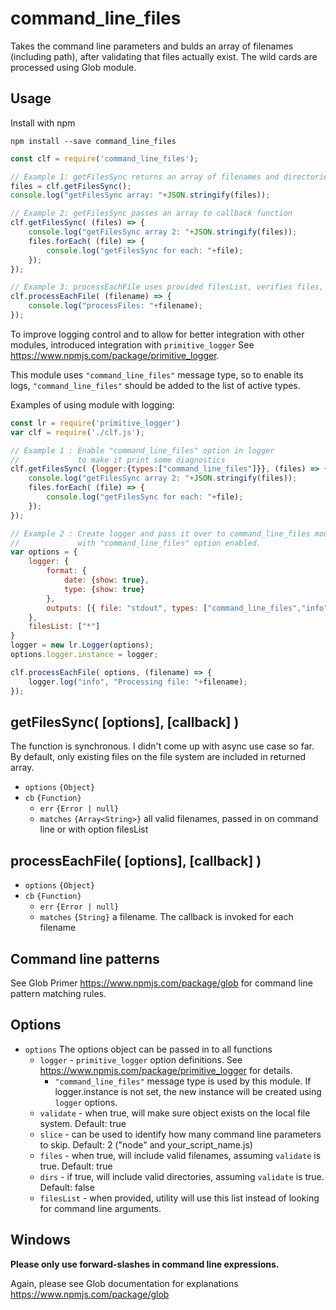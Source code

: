 # command_line_files

Takes the command line parameters and bulds an array of filenames (including path), after validating that files actually exist. The wild cards are processed using Glob module. 


## Usage

Install with npm

```
npm install --save command_line_files
```

```javascript
const clf = require('command_line_files');

// Example 1: getFilesSync returns an array of filenames and directories
files = clf.getFilesSync();
console.log("getFilesSync array: "+JSON.stringify(files));

// Example 2: getFilesSync passes an array to callback function
clf.getFilesSync( (files) => {
	console.log("getFilesSync array 2: "+JSON.stringify(files));
	files.forEach( (file) => {
		console.log("getFilesSync for each: "+file);
	});
});

// Example 3: processEachFile uses provided filesList, verifies files, and invokes the callback function for each file
clf.processEachFile( (filename) => {
	console.log("processFiles: "+filename);
});
```

To improve logging control and to allow for better integration with other modules, introduced integration with `primitive_logger` See https://www.npmjs.com/package/primitive_logger. 

This module uses `"command_line_files"` message type, so to enable its logs, `"command_line_files"` should be added to the list of active types.

Examples of using module with logging:

```javascript
const lr = require('primitive_logger')
var clf = require('./clf.js');

// Example 1 : Enable "command_line_files" option in logger 
//             to make it print some diagnostics
clf.getFilesSync( {logger:{types:["command_line_files"]}}, (files) => {
	console.log("getFilesSync array 2: "+JSON.stringify(files));
	files.forEach( (file) => {
		console.log("getFilesSync for each: "+file);
	});
});

// Example 2 : Create logger and pass it over to command_line_files module 
//             with "command_line_files" option enabled.
var options = {
	logger: {
		format: { 
			date: {show: true},
			type: {show: true}
		},
		outputs: [{	file: "stdout",	types: ["command_line_files","info"]}]
	},
	filesList: ["*"]
}
logger = new lr.Logger(options);
options.logger.instance = logger;

clf.processEachFile( options, (filename) => {
    logger.log("info", "Processing file: "+filename);
});
```

## getFilesSync( [options], [callback] )
The function is synchronous. I didn't come up with async use case so far. 
By default, only existing files on the file system are included in returned array.

* `options` `{Object}`
* `cb` `{Function}`
  * `err` `{Error | null}`
  * `matches` `{Array<String>}` all valid filenames, passed in on command line or with option filesList

## processEachFile( [options], [callback] )

* `options` `{Object}`
* `cb` `{Function}`
  * `err` `{Error | null}`
  * `matches` `{String}` a filename. The callback is invoked for each filename

## Command line patterns

See Glob Primer https://www.npmjs.com/package/glob for command line pattern matching rules.

## Options

* `options` The options object can be passed in to all functions
   * `logger` - `primitive_logger` option definitions. See https://www.npmjs.com/package/primitive_logger for details. 
		* `"command_line_files"` message type is used by this module. If logger.instance is not set, the new instance will be created using `logger` options. 
   * `validate` - when true, will make sure object exists on the local file system. Default: true
   * `slice` - can be used to identify how many command line parameters to skip. Default: 2 ("node" and your_script_name.js)
   * `files` - when true, will include valid filenames, assuming `validate` is true. Default: true
   * `dirs` - if true, will include valid directories, assuming `validate` is true. Default: false
   * `filesList` - when provided, utility will use this list instead of looking for command line arguments. 

## Windows

**Please only use forward-slashes in command line expressions.**

Again, please see Glob documentation for explanations https://www.npmjs.com/package/glob 

